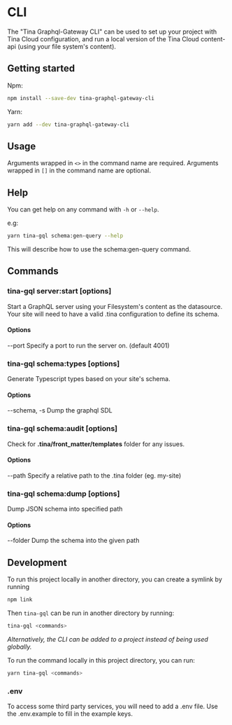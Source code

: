 # CLI

The "Tina Graphql-Gateway CLI" can be used to set up your project with Tina Cloud configuration, and run a local version of the Tina Cloud content-api (using your file system's content).

## Getting started

Npm:

```bash
npm install --save-dev tina-graphql-gateway-cli
```

Yarn:

```bash
yarn add --dev tina-graphql-gateway-cli
```

## Usage

Arguments wrapped in `<>` in the command name are required.
Arguments wrapped in `[]` in the command name are optional.

## Help

You can get help on any command with `-h` or `--help`.

e.g:

```bash
yarn tina-gql schema:gen-query --help
```

This will describe how to use the schema:gen-query command.

## Commands

### tina-gql server:start \[options\]

Start a GraphQL server using your Filesystem's content as the datasource. Your site will need to have a valid .tina configuration to define its schema.

#### Options

--port <port> Specify a port to run the server on. (default 4001)

### tina-gql schema:types \[options\]

Generate Typescript types based on your site's schema.

#### Options

--schema, -s Dump the graphql SDL

### tina-gql schema:audit \[options\]

Check for **.tina/front_matter/templates** folder for any issues.

#### Options

--path <tinaPath> Specify a relative path to the .tina folder (eg. my-site)

### tina-gql schema:dump \[options\]

Dump JSON schema into specified path

#### Options

--folder <folder> Dump the schema into the given path

## Development

To run this project locally in another directory, you can create a symlink by running

```bash
npm link
```

Then `tina-gql` can be run in another directory by running:

```bash
tina-gql <commands>
```

_Alternatively, the CLI can be added to a project instead of being used globally._

To run the command locally in this project directory, you can run:

```bash
yarn tina-gql <commands>
```

### .env

To access some third party services, you will need to add a .env file.
Use the .env.example to fill in the example keys.
